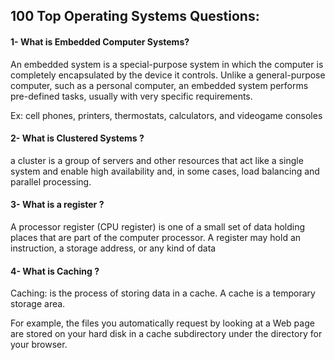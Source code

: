 ## 100 Top Operating Systems Questions:


#### 1- What is Embedded Computer Systems? 

An embedded system is a special-purpose system in which the computer 
is completely encapsulated by the device it controls. Unlike a general-purpose computer,
such as a personal computer, an embedded system performs pre-defined tasks, usually with very specific requirements.

Ex: cell phones, printers, thermostats, calculators, and videogame consoles


#### 2- What is Clustered Systems ?

a cluster is a group of servers and other resources that act like a single system and enable high availability and, in some cases, load balancing and parallel processing.

#### 3- What is a register ?

A processor register (CPU register) is one of a small set of data holding places that are part of the computer processor. 
A register may hold an instruction, a storage address, or any kind of data


#### 4- What is Caching ?

Caching: is the process of storing data in a cache. A cache is a temporary storage area.

For example, the files you automatically request by looking at a Web page are stored on your hard disk in a cache subdirectory under the directory for your browser.
